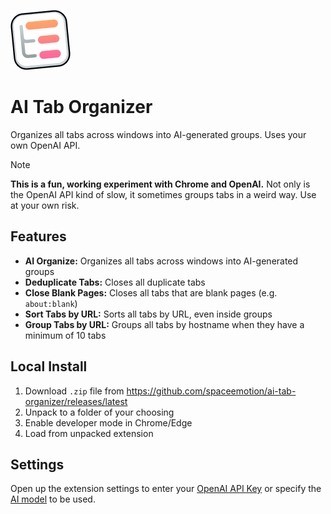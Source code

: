 ![Logo](./public/icons/icon96.png)

# AI Tab Organizer
Organizes all tabs across windows into AI-generated groups. Uses your own OpenAI API.

> [!NOTE]
> **This is a fun, working experiment with Chrome and OpenAI.**
> Not only is the OpenAI API kind of slow, it sometimes groups tabs in a weird way.
> Use at your own risk.

## Features
- **AI Organize:** Organizes all tabs across windows into AI-generated groups
- **Deduplicate Tabs:** Closes all duplicate tabs
- **Close Blank Pages:** Closes all tabs that are blank pages (e.g. `about:blank`)
- **Sort Tabs by URL:** Sorts all tabs by URL, even inside groups
- **Group Tabs by URL:** Groups all tabs by hostname when they have a minimum of 10 tabs

## Local Install
1. Download `.zip` file from https://github.com/spaceemotion/ai-tab-organizer/releases/latest
2. Unpack to a folder of your choosing
3. Enable developer mode in Chrome/Edge
4. Load from unpacked extension

## Settings
Open up the extension settings to enter your [OpenAI API Key]
or specify the [AI model] to be used.

[OpenAI API Key]: <https://platform.openai.com/account/api-keys> "Generate a new API token"
[AI model]: <https://platform.openai.com/docs/models> "View all available models"
